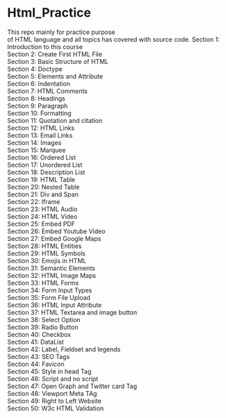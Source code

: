 # Html_Practice 
This repo mainly for practice purpose <br>of HTML language and all topics has covered with source code.
Section 1: Introduction to this course<br>
Section 2: Create First HTML File<br>
Section 3: Basic Structure of HTML<br>
Section 4: Doctype<br>
Section 5: Elements and Attribute<br>
Section 6: Indentation<br>
Section 7: HTML Comments<br>
Section 8: Headings<br>
Section 9: Paragraph<br>
Section 10: Formatting<br>
Section 11: Quotation and citation<br>
Section 12: HTML Links<br>
Section 13: Email Links<br>
Section 14: Images<br>
Section 15: Marquee<br>
Section 16: Ordered List<br>
Section 17: Unordered List<br>
Section 18: Description List<br>
Section 19: HTML Table<br>
Section 20: Nested Table<br>
Section 21: Div and Span<br>
Section 22: Iframe<br>
Section 23: HTML Audio<br>
Section 24: HTML Video<br>
Section 25: Embed PDF<br>
Section 26: Embed Youtube Video<br>
Section 27: Embed Google Maps<br>
Section 28: HTML Entities<br>
Section 29: HTML Symbols<br>
Section 30: Emojis in HTML<br>
Section 31: Semantic Elements<br>
Section 32: HTML Image Maps<br>
Section 33: HTML Forms<br>
Section 34: Form Input Types<br>
Section 35: Form File Upload<br>
Section 36: HTML Input Attribute<br>
Section 37: HTML Textarea and image button<br>
Section 38: Select Option<br>
Section 39: Radio Button<br>
Section 40: Checkbox<br>
Section 41: DataList<br>
Section 42: Label, Fieldset and legends<br>
Section 43: SEO Tags<br>
Section 44: Favicon<br>
Section 45: Style in head Tag<br>
Section 46: Script and no script<br>
Section 47: Open Graph and Twitter card Tag<br>
Section 48: Viewport Meta TAg<br>
Section 49: Right to Left Website<br>
Section 50: W3c HTML Validation
